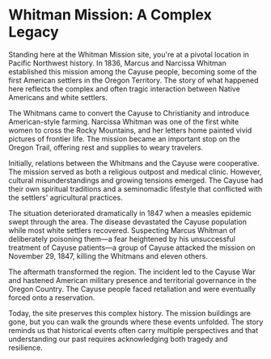 # Whitman Mission: A Complex Legacy

Standing here at the Whitman Mission site, you're at a pivotal location in Pacific Northwest history. In 1836, Marcus and Narcissa Whitman established this mission among the Cayuse people, becoming some of the first American settlers in the Oregon Territory. The story of what happened here reflects the complex and often tragic interaction between Native Americans and white settlers.

The Whitmans came to convert the Cayuse to Christianity and introduce American-style farming. Narcissa Whitman was one of the first white women to cross the Rocky Mountains, and her letters home painted vivid pictures of frontier life. The mission became an important stop on the Oregon Trail, offering rest and supplies to weary travelers.

Initially, relations between the Whitmans and the Cayuse were cooperative. The mission served as both a religious outpost and medical clinic. However, cultural misunderstandings and growing tensions emerged. The Cayuse had their own spiritual traditions and a seminomadic lifestyle that conflicted with the settlers' agricultural practices.

The situation deteriorated dramatically in 1847 when a measles epidemic swept through the area. The disease devastated the Cayuse population while most white settlers recovered. Suspecting Marcus Whitman of deliberately poisoning them—a fear heightened by his unsuccessful treatment of Cayuse patients—a group of Cayuse attacked the mission on November 29, 1847, killing the Whitmans and eleven others.

The aftermath transformed the region. The incident led to the Cayuse War and hastened American military presence and territorial governance in the Oregon Country. The Cayuse people faced retaliation and were eventually forced onto a reservation.

Today, the site preserves this complex history. The mission buildings are gone, but you can walk the grounds where these events unfolded. The story reminds us that historical events often carry multiple perspectives and that understanding our past requires acknowledging both tragedy and resilience.